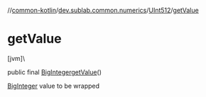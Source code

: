 //[common-kotlin](../../../index.md)/[dev.sublab.common.numerics](../index.md)/[UInt512](index.md)/[getValue](get-value.md)

# getValue

[jvm]\

public final [BigInteger](https://docs.oracle.com/javase/8/docs/api/java/math/BigInteger.html)[getValue](get-value.md)()

[BigInteger](https://docs.oracle.com/javase/8/docs/api/java/math/BigInteger.html) value to be wrapped
